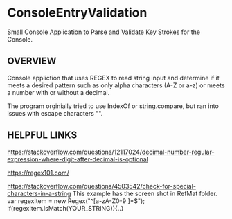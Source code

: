 # ConsoleEntryValidation
Small Console Application to Parse and Validate Key Strokes for the Console.

## OVERVIEW
Console appliction that uses REGEX to read string input and determine if it meets a desired pattern such as only alpha characters (A-Z or a-z) or meets a number with or without a decimal.  
  
The program orginially tried to use IndexOf or string.compare, but ran into issues with escape characters "\".  
  
## HELPFUL LINKS
https://stackoverflow.com/questions/12117024/decimal-number-regular-expression-where-digit-after-decimal-is-optional

https://regex101.com/

https://stackoverflow.com/questions/4503542/check-for-special-characters-in-a-string
This example has the screen shot in RefMat folder.  
var regexItem = new Regex("^[a-zA-Z0-9 ]*$");
if(regexItem.IsMatch(YOUR_STRING)){..}


